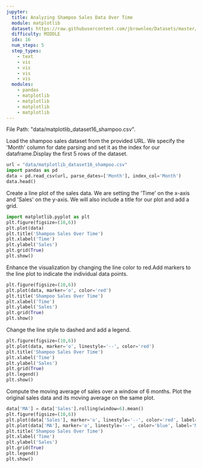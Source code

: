 ```yaml
---
jupyter:
  title: Analyzing Shampoo Sales Data Over Time
  module: matplotlib
  dataset: https://raw.githubusercontent.com/jbrownlee/Datasets/master/shampoo.csv
  difficulty: MIDDLE
  idx: 16
  num_steps: 5
  step_types:
    - text
    - vis
    - vis
    - vis
    - vis
  modules: 
    - pandas
    - matplotlib
    - matplotlib
    - matplotlib
    - matplotlib
---
```


File Path: "data/matplotlib_dataset16_shampoo.csv".

Load the shampoo sales dataset from the provided URL. We specify the 'Month' column for date parsing and set it as the index for our dataframe.Display the first 5 rows of the dataset.
```python
url = "data/matplotlib_dataset16_shampoo.csv"
import pandas as pd
data = pd.read_csv(url, parse_dates=['Month'], index_col='Month')
data.head()
```

Create a line plot of the sales data. We are setting the 'Time' on the x-axis and 'Sales' on the y-axis. We will also include a title for our plot and add a grid.
```python
import matplotlib.pyplot as plt
plt.figure(figsize=(10,6))
plt.plot(data)
plt.title('Shampoo Sales Over Time')
plt.xlabel('Time')
plt.ylabel('Sales')
plt.grid(True)
plt.show()
```

Enhance the visualization by changing the line color to red.Add markers to the line plot to indicate the individual data points.
```python
plt.figure(figsize=(10,6))
plt.plot(data, marker='o', color='red')
plt.title('Shampoo Sales Over Time')
plt.xlabel('Time')
plt.ylabel('Sales')
plt.grid(True)
plt.show()
```

Change the line style to dashed and add a legend.
```python
plt.figure(figsize=(10,6))
plt.plot(data, marker='o', linestyle='--', color='red')
plt.title('Shampoo Sales Over Time')
plt.xlabel('Time')
plt.ylabel('Sales')
plt.grid(True)
plt.legend()
plt.show()
```

Compute the moving average of sales over a window of 6 months. Plot the original sales data and its moving average on the same plot.
```python
data['MA'] = data['Sales'].rolling(window=6).mean()
plt.figure(figsize=(10,6))
plt.plot(data['Sales'], marker='o', linestyle='--', color='red', label='Sales')
plt.plot(data['MA'], marker='o', linestyle='--', color='blue', label='Moving Average')
plt.title('Shampoo Sales Over Time')
plt.xlabel('Time')
plt.ylabel('Sales')
plt.grid(True)
plt.legend()
plt.show()
```